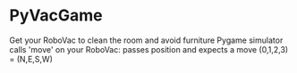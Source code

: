 # PyVacGame
Get your RoboVac to clean the room and avoid furniture
Pygame simulator calls 'move' on your RoboVac: passes position and expects a move (0,1,2,3) = (N,E,S,W)
